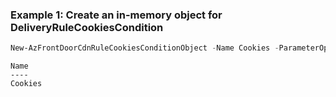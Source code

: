 ### Example 1: Create an in-memory object for DeliveryRuleCookiesCondition
```powershell
New-AzFrontDoorCdnRuleCookiesConditionObject -Name Cookies -ParameterOperator Equal -ParameterSelector test -ParameterMatchValue test -ParameterNegateCondition $False -ParameterTransform Lowercase
```

```output
Name
----
Cookies
```


